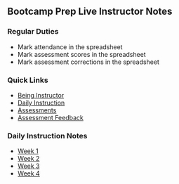 ## Bootcamp Prep Live Instructor Notes

### Regular Duties

+ Mark attendance in the spreadsheet
+ Mark assessment scores in the spreadsheet
+ Mark assessment corrections in the spreadsheet

### Quick Links

+ [Being Instructor][being-instructor]
+ [Daily Instruction][daily-instruction]
+ [Assessments][assessments]
+ [Assessment Feedback][assessment-feedback]

### Daily Instruction Notes

+ [Week 1][week-1]
+ [Week 2][week-2]
+ [Week 3][week-3]
+ [Week 4][week-4]

[being-instructor]: ./being_instructor.md
[daily-instruction]: ./daily_instruction.md
[assessments]: ./assessments.md
[assessment-feedback]: ./assessment_feedback.md
[week-1]: ./daily_notes/week_1
[week-2]: ./daily_notes/week_2
[week-3]: ./daily_notes/week_3
[week-4]: ./daily_notes/week_4

